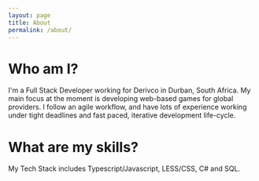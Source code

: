 ```yaml
---
layout: page
title: About
permalink: /about/
---
```


# Who am I?
I'm a Full Stack Developer working for Derivco in Durban, South Africa. My main focus at the moment is developing web-based games for global providers. I follow an agile workflow, and have lots of experience working under tight deadlines and fast paced, iterative development life-cycle. 

# What are my skills?
My Tech Stack includes Typescript/Javascript, LESS/CSS, C# and SQL. 


